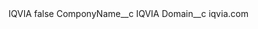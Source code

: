 <?xml version="1.0" encoding="UTF-8"?>
<CustomMetadata xmlns="http://soap.sforce.com/2006/04/metadata" xmlns:xsi="http://www.w3.org/2001/XMLSchema-instance" xmlns:xsd="http://www.w3.org/2001/XMLSchema">
    <label>IQVIA</label>
    <protected>false</protected>
    <values>
        <field>ComponyName__c</field>
        <value xsi:type="xsd:string">IQVIA</value>
    </values>
    <values>
        <field>Domain__c</field>
        <value xsi:type="xsd:string">iqvia.com</value>
    </values>
</CustomMetadata>
